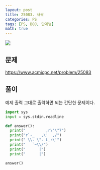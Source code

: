 ```yaml
---
layout: post
title: 25083. 새싹
categories: PS
tags: [PS, BOJ, 단계별]
math: true
---
```


<img src="https://onlinejudgeimages.s3-ap-northeast-1.amazonaws.com/images/boj-og.png" />

## 문제

https://www.acmicpc.net/problem/25083

## 풀이

예제 출력 그대로 출력하면 되는 간단한 문제이다.

```python
import sys
input = sys.stdin.readline

def answer():
  print("         ,r\'\"7")
  print("r`-_   ,\'  ,/")
  print(" \\. \". L_r\'")
  print("   `~\\/")
  print("      |")
  print("      |")

answer()

```
